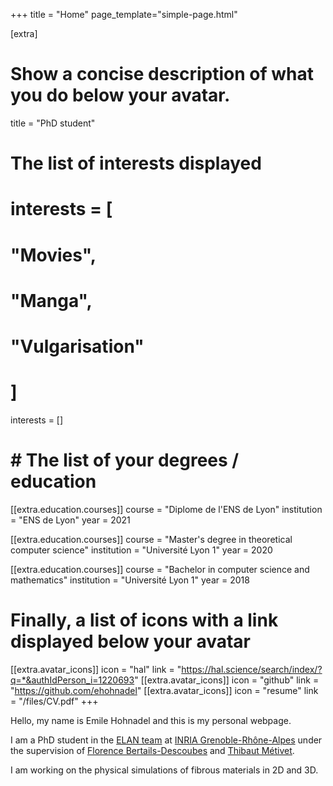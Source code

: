 +++
title = "Home"
page_template="simple-page.html"

[extra]

# Show a concise description of what you do below your avatar.
title = "PhD student"

# The list of interests displayed
# interests = [
#   "Movies",
#   "Manga",
#   "Vulgarisation"
# ]
interests = []

# # The list of your degrees / education
[[extra.education.courses]]
  course = "Diplome de l'ENS de Lyon"
  institution = "ENS de Lyon"
  year = 2021

[[extra.education.courses]]
  course = "Master's degree in theoretical computer science"
  institution = "Université Lyon 1"
  year = 2020

[[extra.education.courses]]
  course = "Bachelor in computer science and mathematics"
  institution = "Université Lyon 1"
  year = 2018

# Finally, a list of icons with a link displayed below your avatar
[[extra.avatar_icons]]
  icon = "hal"
  link = "https://hal.science/search/index/?q=*&authIdPerson_i=1220693"
[[extra.avatar_icons]]
  icon = "github"
  link = "https://github.com/ehohnadel"
[[extra.avatar_icons]]
  icon = "resume"
  link = "/files/CV.pdf"
+++

Hello, my name is Emile Hohnadel and this is my personal webpage.

I am a PhD student in the [ELAN team](https://team.inria.fr/elan/)
at [INRIA Grenoble-Rhône-Alpes](https://www.inria.fr/en/inria-centre-university-grenoble-alpes)
under the supervision of [Florence Bertails-Descoubes](https://elan.inrialpes.fr/people/bertails/)
and [Thibaut Métivet](https://tmetivet.perso.math.cnrs.fr/).

I am working on the physical simulations of fibrous materials in 2D and 3D.

<!-- In my free time, I enjoy cooking (especially pastry), going to the cinema and reading. -->